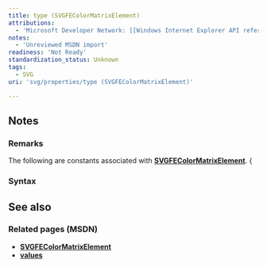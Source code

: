 ```yaml
---
title: type (SVGFEColorMatrixElement)
attributions:
  - 'Microsoft Developer Network: [[Windows Internet Explorer API reference](http://msdn.microsoft.com/en-us/library/ie/hh828809%28v=vs.85%29.aspx) Article]'
notes:
  - 'Unreviewed MSDN import'
readiness: 'Not Ready'
standardization_status: Unknown
tags:
  - SVG
uri: 'svg/properties/type (SVGFEColorMatrixElement)'

---
```

## Notes

### Remarks

The following are constants associated with [**SVGFEColorMatrixElement**](/svg/elements/feColorMatrix). {

### Syntax

## See also

### Related pages (MSDN)

-   [**SVGFEColorMatrixElement**](/svg/elements/feColorMatrix)
-   [**values**](/svg/properties/values)
